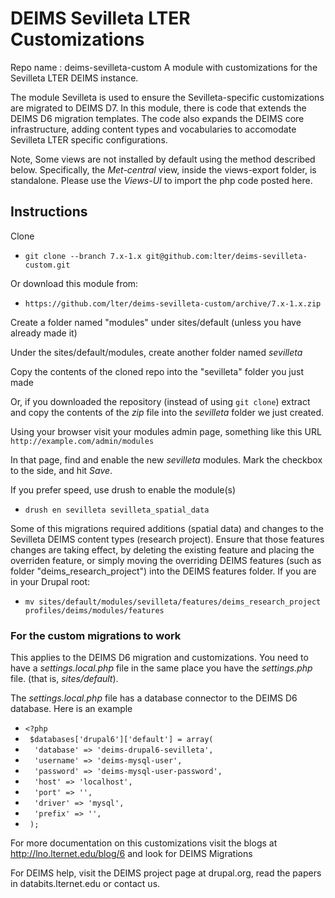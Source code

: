# DEIMS Sevilleta LTER Customizations #

Repo name : deims-sevilleta-custom
A module with customizations for the Sevilleta LTER DEIMS instance.

The module Sevilleta is used to ensure the Sevilleta-specific customizations are
migrated to DEIMS D7.  In this module, there is code that extends the DEIMS D6 
migration templates. The code also expands the DEIMS core infrastructure, adding
content types and vocabularies to accomodate Sevilleta LTER specific configurations.

Note, Some views are not installed by default using the method described below.
Specifically, the _Met-central_ view, inside the views-export folder, is standalone.
Please use the _Views-UI_ to import the php code posted here.

## Instructions ##

Clone 
* `git clone --branch 7.x-1.x git@github.com:lter/deims-sevilleta-custom.git` 

Or download this module from: 

* `https://github.com/lter/deims-sevilleta-custom/archive/7.x-1.x.zip`

Create a folder named "modules" under sites/default (unless you have already made it)

Under the sites/default/modules, create another folder named _sevilleta_ 

Copy the contents of the cloned repo into the "sevilleta" folder you just made

Or, if you downloaded the repository (instead of using `git clone`) extract and copy the 
contents of the _zip_ file into the _sevilleta_ folder we just created.

Using your browser visit your modules admin page, something like this URL 
`http://example.com/admin/modules`

In that page, find and enable the new _sevilleta_ modules. Mark the checkbox to 
the side, and hit _Save_. 

If you prefer speed, use drush to enable the module(s)
* `drush en sevilleta sevilleta_spatial_data`

Some of this migrations required additions (spatial data) and changes to the Sevilleta 
DEIMS content types (research project). Ensure that those features changes are taking 
effect, by deleting the existing feature and placing the overriden feature, or simply 
moving the overriding DEIMS features (such as folder "deims_research_project") 
into the DEIMS features folder. If you are in your Drupal root:

* `mv sites/default/modules/sevilleta/features/deims_research_project profiles/deims/modules/features`


###  For the custom migrations to work ###
This applies to the DEIMS D6 migration and customizations. You need 
to have a _settings.local.php_ file in the same place you have the _settings.php_ file.
(that is, _sites/default_).

The _settings.local.php_ file has a database connector to the DEIMS D6 database. Here is
an example

* `<?php `
* ` $databases['drupal6']['default'] = array(`
* `  'database' => 'deims-drupal6-sevilleta',`
* `  'username' => 'deims-mysql-user',`
* `  'password' => 'deims-mysql-user-password',`
* `  'host' => 'localhost',`
* `  'port' => '',`
* `  'driver' => 'mysql',`
* `  'prefix' => '',`
* ` );`


For more documentation on this customizations visit the blogs at http://lno.lternet.edu/blog/6 
and look for DEIMS Migrations

For DEIMS help, visit the DEIMS project page at drupal.org, read the papers in databits.lternet.edu
or contact us.
